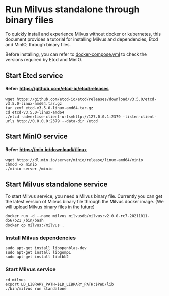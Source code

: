 # Run Milvus standalone through binary files

To quickly install and experience Milvus without docker or kubernetes, this document provides a tutorial for installing Milvus and dependencies, Etcd and MinIO, through binary files.

Before installing, you can refer to [docker-compose.yml](https://github.com/milvus-io/milvus/blob/master/deployments/docker/standalone/docker-compose.yml) to check the versions required by Etcd and MinIO.

## Start Etcd service

#### Refer: https://github.com/etcd-io/etcd/releases

```shell
wget https://github.com/etcd-io/etcd/releases/download/v3.5.0/etcd-v3.5.0-linux-amd64.tar.gz
tar zxvf etcd-v3.5.0-linux-amd64.tar.gz
cd etcd-v3.5.0-linux-amd64
./etcd -advertise-client-urls=http://127.0.0.1:2379 -listen-client-urls http://0.0.0.0:2379 --data-dir /etcd
```

## Start MinIO service

#### Refer: https://min.io/download#/linux

```shell
wget https://dl.min.io/server/minio/release/linux-amd64/minio
chmod +x minio
./minio server /minio
```

## Start Milvus standalone service

To start Milvus service, you need a Milvus binary file. Currently you can get the latest version of Milvus binary file through the Milvus docker image. (We will upload Milvus binary files in the future)

```shell
docker run -d --name milvus milvusdb/milvus:v2.0.0-rc7-20211011-d567b21 /bin/bash
docker cp milvus:/milvus .
```

### Install Milvus dependencies

```shell
sudo apt-get install libopenblas-dev
sudo apt-get install libgomp1
sudo apt-get install libtbb2
```

### Start Milvus service

```shell
cd milvus
export LD_LIBRARY_PATH=$LD_LIBRARY_PATH:$PWD/lib
./bin/milvus run standalone
```
